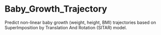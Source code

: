 # Baby_Growth_Trajectory
Predict non-linear baby growth (weight, height, BMI) trajectories based on SuperImposition by Translation And Rotation (SITAR) model. 
